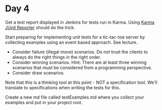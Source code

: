 # Day 4

Get a test report displayed in Jenkins for tests run in Karma. 
Using [Karma JUnit Reporter](https://github.com/karma-runner/karma-junit-reporter) should do the trick.

Start preparing for implementing unit tests for a tic-tac-toe server by collecting examples
using an event based approach. See lecture.

- Consider failure (illegal move) scenarios. Do not trust the clients to always do the right things in the right order.
- Consider winning scenarios. Hint: There are at least three winning scenarios that must be considered from
a programming perspective.
- Consider draw scenarios.
 
Note that this is a thinking tool at this point - NOT a specification tool. We'll translate to specifications
when writing the tests for this.

Create a new md file called testExamples.md where you collect your examples and put in your project root.
